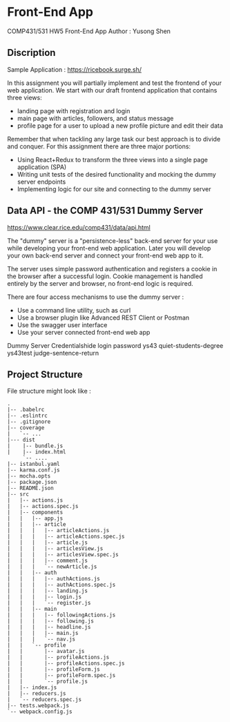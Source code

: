 # Front-End App
COMP431/531 HW5 Front-End App
Author : Yusong Shen

## Discription
Sample Application : https://ricebook.surge.sh/

In this assignment you will partially implement and test the frontend of your web application. We start with our draft frontend application that contains three views:

- landing page with registration and login
- main page with articles, followers, and status message
- profile page for a user to upload a new profile picture and edit their data

Remember that when tackling any large task our best approach is to divide and conquer. For this assignment there are three major portions:
- Using React+Redux to transform the three views into a single page application (SPA)
- Writing unit tests of the desired functionality and mocking the dummy server endpoints
- Implementing logic for our site and connecting to the dummy server

## Data API - the COMP 431/531 Dummy Server
https://www.clear.rice.edu/comp431/data/api.html

The "dummy" server is a "persistence-less" back-end server for your use while developing your front-end web application. Later you will develop your own back-end server and connect your front-end web app to it.

The server uses simple password authentication and registers a cookie in the browser after a successful login. Cookie management is handled entirely by the server and browser, no front-end logic is required.

There are four access mechanisms to use the dummy server : 

- Use a command line utility, such as curl
- Use a browser plugin like Advanced REST Client or Postman
- Use the swagger user interface
- Use your server connected front-end web app

Dummy Server Credentialshide
login	password
ys43	quiet-students-degree
ys43test	judge-sentence-return

## Project Structure
File structure might look like :

```
.
|-- .babelrc
|-- .eslintrc
|-- .gitignore
|-- coverage
|   `-- ...
|--- dist
|    |-- bundle.js
|    |-- index.html
	 `-- ....
|-- istanbul.yaml
|-- karma.conf.js
|-- mocha.opts
|-- package.json
|-- README.json
|-- src
|   |-- actions.js
|   |-- actions.spec.js
|   |-- components
|   |   |-- app.js
|   |   |-- article
|   |   |   |-- articleActions.js
|   |   |   |-- articleActions.spec.js
|   |   |   |-- article.js
|   |   |   |-- articlesView.js
|   |   |   |-- articlesView.spec.js
|   |   |   |-- comment.js
|   |   |   `-- newArticle.js
|   |   |-- auth
|   |   |   |-- authActions.js
|   |   |   |-- authActions.spec.js
|   |   |   |-- landing.js
|   |   |   |-- login.js
|   |   |   `-- register.js
|   |   |-- main
|   |   |   |-- followingActions.js
|   |   |   |-- following.js
|   |   |   |-- headline.js
|   |   |   |-- main.js
|   |   |   `-- nav.js
|   |   `-- profile
|   |       |-- avatar.js
|   |       |-- profileActions.js
|   |       |-- profileActions.spec.js
|   |       |-- profileForm.js
|   |       |-- profileForm.spec.js
|   |       `-- profile.js
|   |-- index.js
|   |-- reducers.js
|   `-- reducers.spec.js
|-- tests.webpack.js
`-- webpack.config.js
```